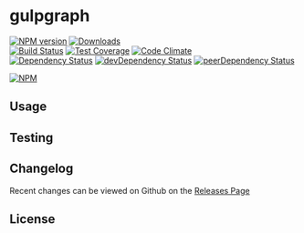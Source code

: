 # gulpgraph 
[![NPM version](https://badge.fury.io/js/gulpgraph.svg)](http://badge.fury.io/js/gulpgraph) [![Downloads](http://img.shields.io/npm/dm/gulpgraph.svg)](http://badge.fury.io/js/gulpgraph)   
[![Build Status](https://travis-ci.org//gulpgraph.svg?branch=master)](https://travis-ci.org//gulpgraph) [![Test Coverage](https://codeclimate.com/github//gulpgraph/badges/coverage.svg)](https://codeclimate.com/github//gulpgraph) [![Code Climate](https://codeclimate.com/github//gulpgraph/badges/gpa.svg)](https://codeclimate.com/github//gulpgraph)   
[![Dependency Status](https://david-dm.org//gulpgraph.svg)](https://david-dm.org//gulpgraph) [![devDependency Status](https://david-dm.org//gulpgraph/dev-status.svg)](https://david-dm.org//gulpgraph#info=devDependencies) [![peerDependency Status](https://david-dm.org//gulpgraph/peer-status.svg)](https://david-dm.org//gulpgraph#info=peerDependencies)    


> 

[![NPM](https://nodei.co/npm/gulpgraph.png?downloads=true&downloadRank=true&stars=true)](https://nodei.co/npm/gulpgraph)

## Usage


## Testing


## Changelog

Recent changes can be viewed on Github on the [Releases Page](https://github.com//gulpgraph/releases)

## License


